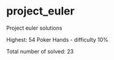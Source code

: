 # project_euler
Project euler solutions

Highest: 54 Poker Hands - difficulty 10%

Total number of solved: 23
